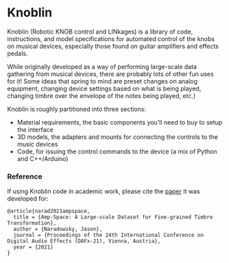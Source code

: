 # Knoblin

Knoblin (Robotic KNOB control and LINkages) is a library of code, instructions, and model specifications for automated control of the knobs on musical devices, especially those found on guitar amplifiers and effects pedals.  

While originally developed as a way of performing large-scale data gathering from musical devices, there are probably lots of other fun uses for it!  Some ideas that spring to mind are preset changes on analog equipment, changing device settings based on what is being played, changing timbre over the envelope of the notes being played, etc.)

Knoblin is roughly partitioned into three sections:
- Material requirements, the basic components you'll need to buy to setup the interface
- 3D models, the adapters and mounts for connecting the controls to the music devices
- Code, for issuing the control commands to the device (a mix of Python and C++/Arduino)

### Reference

If using Knoblin code in academic work, please cite the [paper](https://www.dafx.de/paper-archive/details.php?id=G8gchE7K8Itm8VPTGRtYyA) it was developed for:

```
@article{narad2021ampspace,
  title = {Amp-Space: A Large-scale Dataset for Fine-grained Timbre Transformation},
  author = {Naradowsky, Jason},
  journal = {Proceedings of the 24th International Conference on Digital Audio Effects (DAFx-21), Vienna, Austria},
  year = {2021}
}
```
